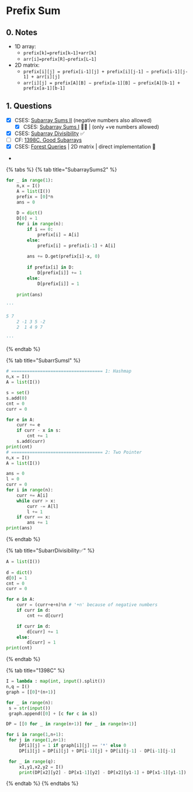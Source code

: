 # Prefix Sum

## 0. Notes

* 1D array:
  * `prefix[k]=prefix[k−1]+arr[k]`
  * `arr[i]=prefix[R]−prefix[L−1]`
* 2D matrix:
  * `prefix[i][j] = prefix[i-1][j] + prefix[i][j-1] − prefix[i-1][j-1] + arr[i][j]`
  * `arr[i][j] = prefix[A][B] − prefix[a-1][B] − prefix[A][b-1] + prefix[a-1][b-1]`

## 1. Questions

* [x] CSES: [Subarray Sums II](https://cses.fi/problemset/task/1661) (negative numbers also allowed)
  * [x] CSES: [Subarray Sums I](https://cses.fi/problemset/task/1660) 🌟✅ | (only +ve numbers allowed)
* [x] CSES: [Subarray Divisibility](https://cses.fi/problemset/task/1662) ✅
* [ ] CF: [1398C. Good Subarrays](https://codeforces.com/contest/1398/problem/C)
* [x] CSES: [Forest Queries](https://cses.fi/problemset/task/1652) | 2D matrix | direct implementation 🌟
*

{% tabs %}
{% tab title="SubarraySums2" %}
```python
for _ in range(1):
    n,x = I()
    A = list(I())
    prefix = [0]*n
    ans = 0
    
    D = dict()
    D[0] = 1
    for i in range(n):
        if i == 0:
            prefix[i] = A[i]
        else:
            prefix[i] = prefix[i-1] + A[i]
            
        ans += D.get(prefix[i]-x, 0)
        
        if prefix[i] in D:
            D[prefix[i]] += 1
        else:
            D[prefix[i]] = 1
            
    print(ans)
        
'''
 
5 7
    2 -1 3 5 -2
    2  1 4 9 7  
 
'''
```
{% endtab %}

{% tab title="SubarrSumsI" %}
```python
# =================================== 1: Hashmap
n,x = I()
A = list(I())

s = set()
s.add(0)
cnt = 0
curr = 0

for e in A:
    curr += e
    if curr - x in s:
        cnt += 1
    s.add(curr)
print(cnt)
# =================================== 2: Two Pointer
n,x = I()
A = list(I())

ans = 0
l = 0
curr = 0
for i in range(n):
    curr += A[i]
    while curr > x:
        curr -= A[l]
        l += 1
    if curr == x:
        ans += 1
print(ans)
```
{% endtab %}

{% tab title="SubarrDivisibility✅" %}
```python
A = list(I())
 
d = dict()
d[0] = 1
cnt = 0
curr = 0

for e in A:
    curr = (curr+e+n)%n # '+n' because of negative numbers
    if curr in d:
        cnt += d[curr]

    if curr in d:
        d[curr] += 1
    else:
        d[curr] = 1
print(cnt)
```
{% endtab %}

{% tab title="1398C" %}
```python
I = lambda : map(int, input().split())
n,q = I()
graph = [[0]*(n+1)]

for _ in range(n):
 s = str(input())
 graph.append([0] + [c for c in s])

DP = [[0 for _ in range(n+1)] for _ in range(n+1)]

for i in range(1,n+1):
 for j in range(1,n+1):
     DP[i][j] = 1 if graph[i][j] == '*' else 0
     DP[i][j] = DP[i][j] + DP[i-1][j] + DP[i][j-1] - DP[i-1][j-1]

 for _ in range(q):
     x1,y1,x2,y2 = I()
     print(DP[x2][y2] - DP[x1-1][y2] - DP[x2][y1-1] + DP[x1-1][y1-1])
```
{% endtab %}
{% endtabs %}
